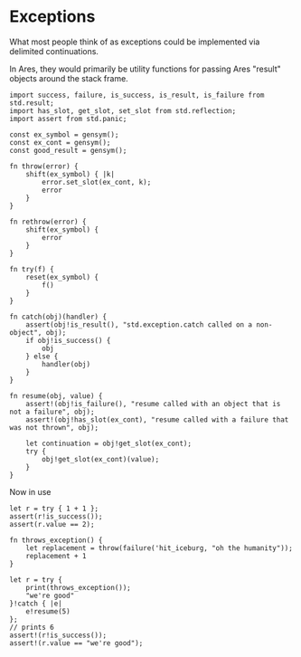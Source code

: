 # Exceptions

What most people think of as exceptions could be implemented via
delimited continuations.

In Ares, they would primarily be utility functions for passing 
Ares "result" objects around the stack frame.

```ares
import success, failure, is_success, is_result, is_failure from std.result;
import has_slot, get_slot, set_slot from std.reflection;
import assert from std.panic;

const ex_symbol = gensym();
const ex_cont = gensym();
const good_result = gensym();

fn throw(error) {
    shift(ex_symbol) { |k|
        error.set_slot(ex_cont, k);
        error
    }
}

fn rethrow(error) {
    shift(ex_symbol) {
        error
    }
}

fn try(f) {
    reset(ex_symbol) {
        f()
    }
}

fn catch(obj)(handler) {
    assert(obj!is_result(), "std.exception.catch called on a non-object", obj);
    if obj!is_success() {
        obj
    } else {
        handler(obj)
    }
}

fn resume(obj, value) {
    assert!(obj!is_failure(), "resume called with an object that is not a failure", obj);
    assert!(obj!has_slot(ex_cont), "resume called with a failure that was not thrown", obj);

    let continuation = obj!get_slot(ex_cont);
    try {
        obj!get_slot(ex_cont)(value);
    }
}
```

Now in use

```
let r = try { 1 + 1 };
assert(r!is_success());
assert(r.value == 2);

fn throws_exception() {
    let replacement = throw(failure('hit_iceburg, "oh the humanity"));
    replacement + 1
}

let r = try {
    print(throws_exception());
    "we're good"
}!catch { |e|
    e!resume(5)
};
// prints 6
assert!(r!is_success());
assert!(r.value == "we're good");

```
